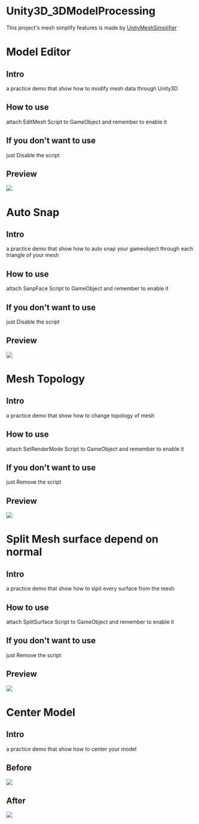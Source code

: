 # Unity3D_3DModelProcessing


<div>
    <p>This project's mesh simplify features is made by <a href="https://github.com/Whinarn/UnityMeshSimplifier">UnityMeshSimplifier</a></p>
    <h1>Model Editor</h1>
    <h2>Intro</h2>
    <p> a practice demo that show how to modify mesh data through Unity3D </p>
    <h2>How to use</h2>
    <p> attach EditMesh Script to GameObject and remember to enable it</p>
    <h2>If you don't want to use</h2>
    <p> just Disable the script</p>
    <h2>Preview</h2>
    <img src="img/vertexModify.gif">
    <h1>Auto Snap</h1>
    <h2>Intro</h2>
    <p> a practice demo that show how to auto snap your gameobject through each triangle of your mesh</p>
    <h2>How to use</h2>
    <p> attach SanpFace Script to GameObject and remember to enable it</p>
    <h2>If you don't want to use</h2>
    <p> just Disable the script</p>
    <h2>Preview</h2>
    <img src="img/AutoSnap.gif">
    <h1>Mesh Topology</h1>
    <h2>Intro</h2>
    <p> a practice demo that show how to change topology of mesh</p>
    <h2>How to use</h2>
    <p> attach SetRenderMode Script to GameObject and remember to enable it</p>
    <h2>If you don't want to use</h2>
    <p> just Remove the script</p>
    <h2>Preview</h2>
    <img src="img/MeshTopology.png">
    <h1>Split Mesh surface depend on normal</h1>
    <h2>Intro</h2>
    <p> a practice demo that show how to slpit every surface from the mesh</p>
    <h2>How to use</h2>
    <p> attach SplitSurface Script to GameObject and remember to enable it</p>
    <h2>If you don't want to use</h2>
    <p> just Remove the script</p>
    <h2>Preview</h2>
    <img src="img/SplitSurface.png">
    <h1>Center Model</h1>
    <h2>Intro</h2>
    <p> a practice demo that show how to center your model</p>
    <h2>Before</h2>
    <img src="img/center_before.png">
    <h2>After</h2>
    <img src="img/center_after.png"> 
</div>
